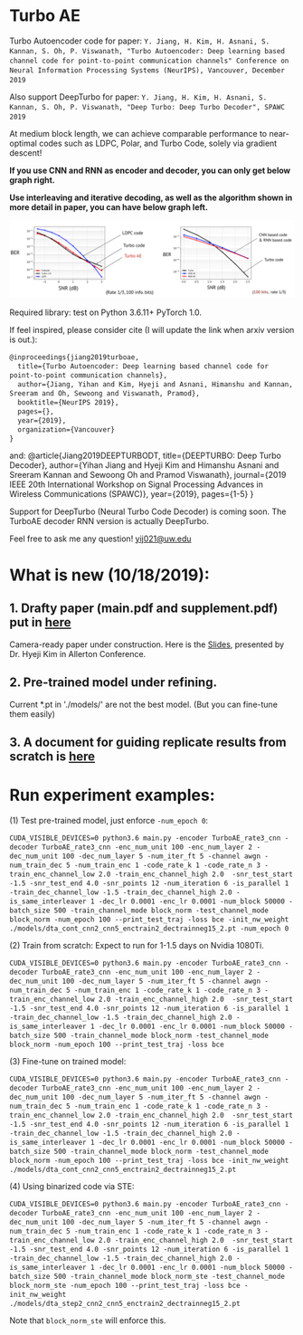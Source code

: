 # Turbo AE
Turbo Autoencoder code for paper: `Y. Jiang, H. Kim, H. Asnani, S. Kannan, S. Oh, P. Viswanath, "Turbo Autoencoder: Deep learning based channel code for point-to-point communication channels" Conference on Neural Information Processing Systems (NeurIPS), Vancouver, December 2019` 

Also support DeepTurbo for paper: `Y. Jiang, H. Kim, H. Asnani, S. Kannan, S. Oh, P. Viswanath, "Deep Turbo: Deep Turbo Decoder", SPAWC 2019`

At medium block length, we can achieve comparable performance to near-optimal codes such as LDPC, Polar, and Turbo Code, solely via gradient descent! 

**If you use CNN and RNN as encoder and decoder, you can only get below graph right.**

**Use interleaving and iterative decoding, as well as the algorithm shown in more detail in paper, you can have below graph left.**

![Performance of TurboAE](./docs/turboae_perf.png)



Required library: test on Python 3.6.11+ PyTorch 1.0.

If feel inspired, please consider cite (I will update the link when arxiv version is out.):

    @inproceedings{jiang2019turboae,
      title={Turbo Autoencoder: Deep learning based channel code for point-to-point communication channels},
      author={Jiang, Yihan and Kim, Hyeji and Asnani, Himanshu and Kannan, Sreeram and Oh, Sewoong and Viswanath, Pramod},
      booktitle={NeurIPS 2019},
      pages={},
      year={2019},
      organization={Vancouver}
    }
and:
    @article{Jiang2019DEEPTURBODT,
      title={DEEPTURBO: Deep Turbo Decoder},
      author={Yihan Jiang and Hyeji Kim and Himanshu Asnani and Sreeram Kannan and Sewoong Oh and Pramod Viswanath},
      journal={2019 IEEE 20th International Workshop on Signal Processing Advances in Wireless Communications (SPAWC)},
      year={2019},
      pages={1-5}
    }

Support for DeepTurbo (Neural Turbo Code Decoder) is coming soon. The TurboAE decoder RNN version is actually DeepTurbo.

Feel free to ask me any question! yij021@uw.edu

# What is new (10/18/2019): 
## 1. Drafty paper (main.pdf and supplement.pdf) put in  [here](https://github.com/yihanjiang/turboae/blob/master/docs/) 
Camera-ready paper under construction. 
Here is the [Slides](https://github.com/yihanjiang/turboae/blob/master/docs/TurboAE_slides.pdf), presented by Dr. Hyeji Kim in Allerton Conference.

## 2. Pre-trained model under refining. 
Current *.pt in './models/' are not the best model. (But you can fine-tune them easily) 

## 3. A document for guiding replicate results from scratch is [here](https://github.com/yihanjiang/turboae/blob/master/docs/howtos.md)


# Run experiment examples:

(1) Test pre-trained model, just enforce `-num_epoch 0`:

    CUDA_VISIBLE_DEVICES=0 python3.6 main.py -encoder TurboAE_rate3_cnn -decoder TurboAE_rate3_cnn -enc_num_unit 100 -enc_num_layer 2 -dec_num_unit 100 -dec_num_layer 5 -num_iter_ft 5 -channel awgn -num_train_dec 5 -num_train_enc 1 -code_rate_k 1 -code_rate_n 3 -train_enc_channel_low 2.0 -train_enc_channel_high 2.0  -snr_test_start -1.5 -snr_test_end 4.0 -snr_points 12 -num_iteration 6 -is_parallel 1 -train_dec_channel_low -1.5 -train_dec_channel_high 2.0 -is_same_interleaver 1 -dec_lr 0.0001 -enc_lr 0.0001 -num_block 50000 -batch_size 500 -train_channel_mode block_norm -test_channel_mode block_norm -num_epoch 100 --print_test_traj -loss bce -init_nw_weight ./models/dta_cont_cnn2_cnn5_enctrain2_dectrainneg15_2.pt -num_epoch 0

(2) Train from scratch: Expect to run for 1-1.5 days on Nvidia 1080Ti.

    CUDA_VISIBLE_DEVICES=0 python3.6 main.py -encoder TurboAE_rate3_cnn -decoder TurboAE_rate3_cnn -enc_num_unit 100 -enc_num_layer 2 -dec_num_unit 100 -dec_num_layer 5 -num_iter_ft 5 -channel awgn -num_train_dec 5 -num_train_enc 1 -code_rate_k 1 -code_rate_n 3 -train_enc_channel_low 2.0 -train_enc_channel_high 2.0  -snr_test_start -1.5 -snr_test_end 4.0 -snr_points 12 -num_iteration 6 -is_parallel 1 -train_dec_channel_low -1.5 -train_dec_channel_high 2.0 -is_same_interleaver 1 -dec_lr 0.0001 -enc_lr 0.0001 -num_block 50000 -batch_size 500 -train_channel_mode block_norm -test_channel_mode block_norm -num_epoch 100 --print_test_traj -loss bce 

(3) Fine-tune on trained model:

    CUDA_VISIBLE_DEVICES=0 python3.6 main.py -encoder TurboAE_rate3_cnn -decoder TurboAE_rate3_cnn -enc_num_unit 100 -enc_num_layer 2 -dec_num_unit 100 -dec_num_layer 5 -num_iter_ft 5 -channel awgn -num_train_dec 5 -num_train_enc 1 -code_rate_k 1 -code_rate_n 3 -train_enc_channel_low 2.0 -train_enc_channel_high 2.0  -snr_test_start -1.5 -snr_test_end 4.0 -snr_points 12 -num_iteration 6 -is_parallel 1 -train_dec_channel_low -1.5 -train_dec_channel_high 2.0 -is_same_interleaver 1 -dec_lr 0.0001 -enc_lr 0.0001 -num_block 50000 -batch_size 500 -train_channel_mode block_norm -test_channel_mode block_norm -num_epoch 100 --print_test_traj -loss bce -init_nw_weight ./models/dta_cont_cnn2_cnn5_enctrain2_dectrainneg15_2.pt


(4) Using binarized code via STE:

    CUDA_VISIBLE_DEVICES=0 python3.6 main.py -encoder TurboAE_rate3_cnn -decoder TurboAE_rate3_cnn -enc_num_unit 100 -enc_num_layer 2 -dec_num_unit 100 -dec_num_layer 5 -num_iter_ft 5 -channel awgn -num_train_dec 5 -num_train_enc 1 -code_rate_k 1 -code_rate_n 3 -train_enc_channel_low 2.0 -train_enc_channel_high 2.0  -snr_test_start -1.5 -snr_test_end 4.0 -snr_points 12 -num_iteration 6 -is_parallel 1 -train_dec_channel_low -1.5 -train_dec_channel_high 2.0 -is_same_interleaver 1 -dec_lr 0.0001 -enc_lr 0.0001 -num_block 50000 -batch_size 500 -train_channel_mode block_norm_ste -test_channel_mode block_norm_ste -num_epoch 100 --print_test_traj -loss bce -init_nw_weight ./models/dta_step2_cnn2_cnn5_enctrain2_dectrainneg15_2.pt

Note that `block_norm_ste` will enforce this.
